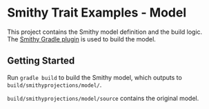 # Smithy Trait Examples - Model

This project contains the Smithy model definition and the build logic.  
The [Smithy Gradle plugin](https://awslabs.github.io/smithy/1.0/guides/building-models/gradle-plugin.html#smithy-gradle-plugin) is used to build the model.

## Getting Started

Run `gradle build` to build the Smithy model, which outputs to `build/smithyprojections/model/`.  

`build/smithyprojections/model/source` contains the original model.
